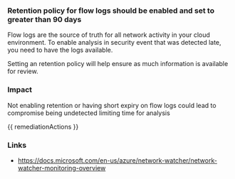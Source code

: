 
### Retention policy for flow logs should be enabled and set to greater than 90 days

Flow logs are the source of truth for all network activity in your cloud environment. 
To enable analysis in security event that was detected late, you need to have the logs available. 
			
Setting an retention policy will help ensure as much information is available for review.

### Impact
Not enabling retention or having short expiry on flow logs could lead to compromise being undetected limiting time for analysis

<!-- DO NOT CHANGE -->
{{ remediationActions }}

### Links
- https://docs.microsoft.com/en-us/azure/network-watcher/network-watcher-monitoring-overview
        